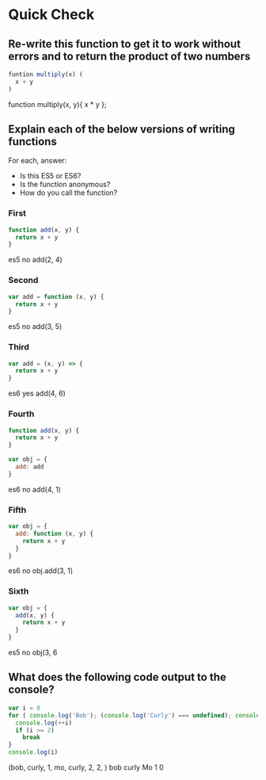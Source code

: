 # Quick Check

## Re-write this function to get it to work without errors and to return the product of two numbers

```js
funtion multiply(x) (
  x + y
)
```

function multiply(x, y){
 x * y
};

## Explain each of the below versions of writing functions

For each, answer:
- Is this ES5 or ES6?
- Is the function anonymous?
- How do you call the function?

### First

```js
function add(x, y) {
  return x + y
}
```

es5
no
add(2, 4)

### Second

```js
var add = function (x, y) {
  return x + y
}
```

es5
no
add(3, 5)

### Third

```js
var add = (x, y) => {
  return x + y
}
```
es6
yes
add(4, 6)
### Fourth

```js
function add(x, y) {
  return x + y
}

var obj = {
  add: add
}
```

es6
no
add(4, 1)

### Fifth

```js
var obj = {
  add: function (x, y) {
    return x + y
  }
}
```

es6
no
obj.add(3, 1)

### Sixth

```js
var obj = {
  add(x, y) {
    return x + y
  }
}
```

es5
no
obj(3, 6

## What does the following code output to the console?

```js
var i = 0
for ( console.log('Bob'); (console.log('Curly') === undefined); console.log('Mo') ) { 
  console.log(++i)
  if (i >= 2)
    break
}
console.log(i)
```
(bob,
curly,
1,
mo,
curly,
2,
2,
)
bob
curly
Mo
1
0
